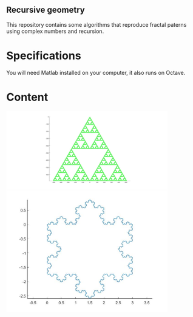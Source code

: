 ## Recursive geometry

This repository contains some algorithms that reproduce fractal paterns using complex numbers and recursion.

# Specifications

You will need Matlab installed on your computer, it also runs on Octave.

# Content


<img src="ressources/sierpinsky.jpg" width="425"/> 



<img src="ressources/k_snowflake.jpg" width="425"/>

